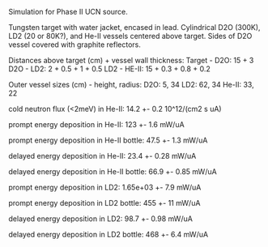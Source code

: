 Simulation for Phase II UCN source.

Tungsten target with water jacket, encased in lead.
Cylindrical D2O (300K), LD2 (20 or 80K?), and He-II vessels centered above target.
Sides of D2O vessel covered with graphite reflectors.

Distances above target (cm) + vessel wall thickness:
Target - D2O: 15 + 3
D2O - LD2: 2 + 0.5 + 1 + 0.5
LD2 - HE-II: 15 + 0.3 + 0.8 + 0.2

Outer vessel sizes (cm) - height, radius:
D2O: 5, 34
LD2: 62, 34
He-II: 33, 22

cold neutron flux (<2meV) in He-II:
14.2 +- 0.2 10^12/(cm2 s uA)

prompt energy deposition in He-II:
123 +- 1.6 mW/uA

prompt energy deposition in He-II bottle:
47.5 +- 1.3 mW/uA

delayed energy deposition in He-II:
23.4 +- 0.28 mW/uA

delayed energy deposition in He-II bottle:
66.9 +- 0.85 mW/uA

prompt energy deposition in LD2:
1.65e+03 +- 7.9 mW/uA

prompt energy deposition in LD2 bottle:
455 +- 11 mW/uA

delayed energy deposition in LD2:
98.7 +- 0.98 mW/uA

delayed energy deposition in LD2 bottle:
468 +- 6.4 mW/uA

